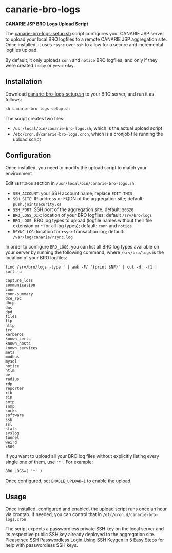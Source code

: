 # canarie-bro-logs
**CANARIE JSP BRO Logs Upload Script**

The [canarie-bro-logs-setup.sh](canarie-bro-logs-setup.sh) script configures your CANARIE JSP server to upload your local BRO logfiles to a remote CANARIE JSP aggregation site. Once installed, it uses `rsync` over `ssh` to allow for a secure and incremental logfiles upload.

By default, it only uploads `conn` and `notice` BRO logfiles, and only if they were created `today` or `yesterday`.

## Installation

Download [canarie-bro-logs-setup.sh](https://raw.githubusercontent.com/ontkanin/canarie_jsp/master/canarie-bro-logs/canarie-bro-logs-setup.sh) to your BRO server, and run it as follows:

```
sh canarie-bro-logs-setup.sh
```

The script creates two files:

* `/usr/local/bin/canarie-bro-logs.sh`, which is the actual upload script
* `/etc/cron.d/canarie-bro-logs.cron`, which is a cronjob file running the upload script

## Configuration

Once installed, you need to modify the upload script to match your environment

Edit `SETTINGS` section in `/usr/local/bin/canarie-bro-logs.sh`:

* `SSH_ACCOUNT`: your SSH account name; replace `EDIT-THIS`
* `SSH_SITE`: IP address or FQDN of the aggregation site; default: `push.jointsecurity.ca`
* `SSH_PORT`: SSH port of the aggregation site; default: `56320`
* `BRO_LOGS_DIR`: location of your BRO logfiles; default `/srv/bro/logs`
* `BRO_LOGS`: BRO log types to upload (logfile names without their file extension or `*` for all log types); default: `conn` and `notice`
* `RSYNC_LOG`: location for `rsync` transaction log; default: `/var/log/canarie/rsync.log`

In order to configure `BRO_LOGS`, you can list all BRO log types available on your server by running the following command, where `/srv/bro/logs` is the location of your BRO logfiles:

```
find /srv/bro/logs -type f | awk -F/ '{print $NF}' | cut -d. -f1 | sort -u
```
```
capture_loss
communication
conn
conn-summary
dce_rpc
dhcp
dns
dpd
files
ftp
http
irc
kerberos
known_certs
known_hosts
known_services
meta
modbus
mysql
notice
ntlm
pe
radius
rdp
reporter
rfb
sip
smtp
snmp
socks
software
ssh
ssl
stats
syslog
tunnel
weird
x509
```

If you want to upload all your BRO log files without explicitly listing every single one of them, use `'*'`. For example:
```
BRO_LOGS=( '*' )
```

Once configured, set `ENABLE_UPLOAD=1` to enable the upload.

## Usage


Once installed, configured and enabled, the upload script runs once an hour via crontab. If needed, you can control that in `/etc/cron.d/canarie-bro-logs.cron`

The script expects a passwordless private SSH key on the local server and its respective public SSH key already deployed to the aggregation site. Please see [SSH Passwordless Login Using SSH Keygen in 5 Easy Steps](https://www.tecmint.com/ssh-passwordless-login-using-ssh-keygen-in-5-easy-steps/) for help with passwordless SSH keys.
